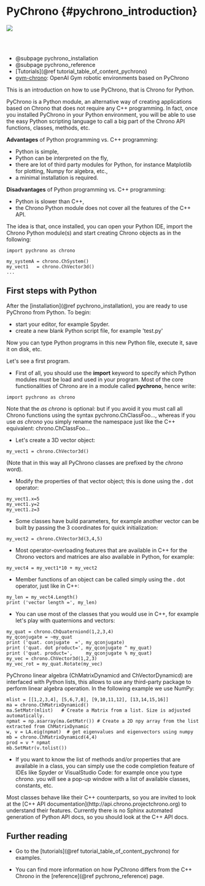 PyChrono {#pychrono_introduction}
==========================

![](http://projectchrono.org/assets/manual/logo_pychrono_h90.png)

<br>
<br>

* @subpage pychrono_installation
* @subpage pychrono_reference
* [Tutorials](@ref tutorial_table_of_content_pychrono)
* [gym-chrono](https://github.com/projectchrono/gym-chrono): OpenAI Gym robotic environments based on PyChrono

This is an introduction on how to use PyChrono, that is Chrono for Python.

PyChrono is a Python module, an alternative way of creating 
applications based on Chrono that does not require any C++ programming. 
In fact, once you installed PyChrono in your Python environment, 
you will be able to use the easy Python scripting language to call a big part of the 
Chrono API functions, classes, methods, etc.


**Advantages** of Python programming vs. C++ programming:

* Python is simple,
* Python can be interpreted on the fly,
* there are lot of third party modules for Python, for instance Matplotlib for plotting, Numpy for algebra, etc.,
* a minimal installation is required. 

**Disadvantages** of Python programming vs. C++ programming:

* Python is slower than C++,
* the Chrono Python module does not cover all the features of the C++ API. 
	
	
The idea is that, once installed, you can open your Python IDE, import the Chrono
Python module(s) and start creating Chrono objects as in the following:

~~~~~~~~~~~~~~~{.py}
import pychrono as chrono

my_systemA = chrono.ChSystem()
my_vect1   = chrono.ChVector3d()
...
~~~~~~~~~~~~~~~


First steps with Python
-----------------------

After the [installation](@ref pychrono_installation), you are ready to use PyChrono from
Python. To begin:

-   start your editor, for example Spyder.
-   create a new blank Python script file, for example 'test.py'

Now you can type Python programs in this new Python file, execute it,
save it on disk, etc.

Let's see a first program.

-   First of all, you should use the **import** keyword to specify which
    Python modules must be load and used in your program. Most of the
    core functionalities of Chrono are in a module called
    **pychrono**, hence write:

~~~~~~~~~~~~~~~{.py}
import pychrono as chrono
~~~~~~~~~~~~~~~

Note that the *as chrono* is optional: but if you avoid it you must call
all Chrono functions using the syntax
pychrono.ChClassFoo..., whereas if you use *as chrono*
you simply rename the namespace just like the C++ equivalent:
chrono.ChClassFoo...

-   Let's create a 3D vector object:

~~~~~~~~~~~~~~~{.py}
my_vect1 = chrono.ChVector3d()
~~~~~~~~~~~~~~~

(Note that in this way all PyChrono classes are prefixed by the *chrono*
word).

-   Modify the properties of that vector object; this is done using the
    **.** dot operator:

~~~~~~~~~~~~~~~{.py}
my_vect1.x=5
my_vect1.y=2
my_vect1.z=3
~~~~~~~~~~~~~~~

-   Some classes have build parameters, for example another vector can be
    built by passing the 3 coordinates for quick initialization:

~~~~~~~~~~~~~{.py}
my_vect2 = chrono.ChVector3d(3,4,5)
~~~~~~~~~~~~~

-   Most operator-overloading features that are available in C++ for the
    Chrono vectors and matrices are also available in Python,
    for example:

~~~~~~~~~~~~~~~{.py}
my_vect4 = my_vect1*10 + my_vect2
~~~~~~~~~~~~~~~

-   Member functions of an object can be called simply using the **.**
    dot operator, just like in C++:

~~~~~~~~~~~~~~~{.py}
my_len = my_vect4.Length()
print ('vector length =', my_len)
~~~~~~~~~~~~~~~

-   You can use most of the classes that you would use in C++, for
    example let's play with quaternions and vectors:

~~~~~~~~~~~~~{.py}
my_quat = chrono.ChQuaterniond(1,2,3,4)
my_qconjugate = ~my_quat
print ('quat. conjugate  =', my_qconjugate)
print ('quat. dot product=', my_qconjugate ^ my_quat)
print ('quat. product=',     my_qconjugate % my_quat)
my_vec = chrono.ChVector3d(1,2,3)
my_vec_rot = my_quat.Rotate(my_vec)
~~~~~~~~~~~~~
PyChrono linear algebra (ChMatrixDynamicd and ChVectorDynamicd) are interfaced with Python lists, this allows to use any third-party package to perform linear algebra operation. In the following example we use NumPy:
~~~~~~~~~~~~~{.py}
mlist = [[1,2,3,4], [5,6,7,8], [9,10,11,12], [13,14,15,16]]
ma = chrono.ChMatrixDynamicd() 
ma.SetMatr(mlist)   # Create a Matrix from a list. Size is adjusted automatically.
npmat = np.asarray(ma.GetMatr()) # Create a 2D npy array from the list extracted from ChMatrixDynamic
w, v = LA.eig(npmat)  # get eigenvalues and eigenvectors using numpy
mb = chrono.ChMatrixDynamicd(4,4)
prod = v * npmat  
mb.SetMatr(v.tolist())    
~~~~~~~~~~~~~

-   If you want to know the list of methods and/or properties that are
    available in a class, you can simply use the code completion feature
    of IDEs like Spyder or VisualStudio Code: for example once you type *chrono.* you will see a
    pop-up window with a list of available classes, constants, etc.


<div class="ce-info">
Most classes behave like their C++ counterparts, so you are 
invited to look at the [C++ API documentation](http://api.chrono.projectchrono.org) to understand their features. 
Currently there is no Sphinx automated generation of Python API docs, so you should look at the C++ API docs.
</div>


Further reading
---------------

- Go to the [tutorials](@ref tutorial_table_of_content_pychrono) for examples.

- You can find more information on how PyChrono differs from the C++ Chrono in the [reference](@ref pychrono_reference) page.

